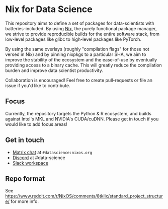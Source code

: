 # Nix for Data Science

This repository aims to define a set of packages for data-scientists with batteries-included. By using [Nix](https://nixos.org/nix/), the purely functional package manager, we strive to provide reproducible builds for the entire software stack, from low-level packages like glibc to high-level packages like PyTorch.

By using the same overlays (roughly "compilation flags" for those not versed in Nix) and by pinning nixpkgs to a particular SHA, we aim to improve the stability of the ecosystem and the ease-of-use by eventually providing access to a binary cache. This will greatly reduce the compilation burden and improve data scientist productivity.

Collaboration is encouraged! Feel free to create pull-requests or file an issue if you'd like to contribute.

## Focus
Currently, the repository targets the Python & R ecosystem, and builds against Intel's MKL and NVIDIA's CUDA/cuDNN. Please get in touch if you would like to add focus areas!

## Get in touch

- [Matrix chat](https://matrix.to/#/#datascience:nixos.org) at `#datascience:nixos.org`
- [Discord](https://discord.gg/wXZDqVYgjZ) at #data-science
- [Slack workspace](https://join.slack.com/t/nix-data/shared_invite/zt-ca8csgcz-N9Fyh~tnoZPY8x5lE_slFA)

## Repo format
See https://www.reddit.com/r/NixOS/comments/8tkllx/standard_project_structure/ for more info.
